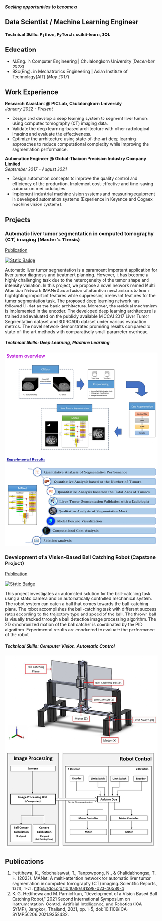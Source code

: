 ##### Seeking opportunities to become a

## Data Scientist / Machine Learning Engineer

#### Technical Skills: Python, PyTorch, scikit-learn, SQL


## Education								       		
- M.Eng. in Computer Engineering | Chulalongkorn University (_December 2023_)	 			        		
- BSc(Eng). in Mechatronics Engineering | Asian Institute of Technology(AIT) (_May 2017_)

## Work Experience
**Research Assistant @ PIC Lab, Chulalongkorn University** <br> 
_January 2022 - Present_
- Design and develop a deep learning system to segment liver tumors using computed tomography (CT) imaging data.
- Validate the deep learning-based architecture with other radiological imaging and evaluate the effectiveness.
- Optimize the architecture using state-of-the-art deep learning approaches to reduce computational complexity while improving the segmentation performance. 

**Automation Engineer @ Global-Thaixon Precision Industry Company Limited** <br> 
_September 2017 - August 2021_
- Design automation concepts to improve the quality control and efficiency of the production. Implement cost-effective and time-saving automation methodologies.
- Implement industrial machine vision systems and measuring equipment in developed automation systems (Experience in Keyence and Cognex machine vision systems).

## Projects
### Automatic liver tumor segmentation in computed tomography (CT) imaging (Master's Thesis) 

[Publication](https://www.nature.com/articles/s41598-023-46580-4) <br> 
<br> 
[![Static Badge](https://img.shields.io/badge/GitHub-View%20on%20GitHub-blue?style=plastic&logo=github)](https://github.com/KasunHettihewa/portfolio/tree/main)

Automatic liver tumor segmentation is a paramount important application for liver tumor diagnosis and treatment planning. However, it has become a highly challenging task due to the heterogeneity of the tumor shape and intensity variation.  In this project, we propose a novel network named Multi Attention Network (MANet) as a fusion of attention mechanisms to learn highlighting important features while suppressing irrelevant features for the tumor segmentation task. The proposed deep learning network has followed U-Net as the basic architecture. Moreover, the residual mechanism is implemented in the encoder. The developed deep learning architecture is trained and evaluated on the publicly available MICCAI 2017 Liver Tumor Segmentation dataset and 3DIRCADb dataset under various evaluation metrics. The novel network demonstrated promising results compared to state-of-the-art methods with comparatively small parameter overhead.

##### Technical Skills: Deep Learning, Machine Learning

![Thesis Project](/assets/img/thesis_project_img.png)



### Development of a Vision-Based Ball Catching Robot (Capstone Project)

[Publication](https://ieeexplore.ieee.org/document/9358432) <br> 
<br> 
[![Static Badge](https://img.shields.io/badge/GitHub-View%20on%20GitHub-blue?style=plastic&logo=github)](https://github.com/KasunHettihewa/portfolio/tree/main)

This project investigates an automated solution for the ball-catching task using a static camera and an automatically controlled mechanical system. The robot system can catch a ball that comes towards the ball-catching plane. The robot accomplishes the ball-catching task with different success rates according to the trajectory type and speed of the ball. The thrown ball is visually tracked through a ball detection image processing algorithm. The 2D synchronized motion of the ball catcher is coordinated by the PID algorithm. Experimental results are conducted to evaluate the performance of the robot.

##### Technical Skills: Computer Vision, Automatic Control

![Capstone Project](/assets/img/capstone_project_img.png)



## Publications
1. Hettihewa, K., Kobchaisawat, T., Tanpowpong, N., & Chalidabhongse, T. H. (2023). MANet: A multi-attention network for automatic liver tumor segmentation in computed tomography (CT) imaging. Scientific Reports, 13(1), 1-21. https://doi.org/10.1038/s41598-023-46580-4
2. K. G. Hettihewa and M. Parnichkun, "Development of a Vision Based Ball Catching Robot," 2021 Second International Symposium on Instrumentation, Control, Artificial Intelligence, and Robotics (ICA-SYMP), Bangkok, Thailand, 2021, pp. 1-5, doi: 10.1109/ICA-SYMP50206.2021.9358432.
   
